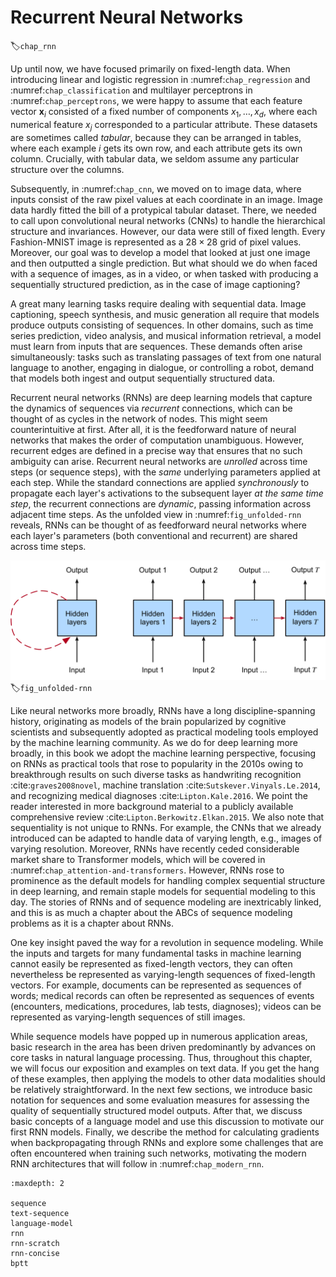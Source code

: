 # Recurrent Neural Networks
:label:`chap_rnn`

Up until now, we have focused primarily on fixed-length data.
When introducing linear and logistic regression
in :numref:`chap_regression` and :numref:`chap_classification`
and multilayer perceptrons in :numref:`chap_perceptrons`,
we were happy to assume that each feature vector $\mathbf{x}_i$
consisted of a fixed number of components $x_1, \dots, x_d$,
where each numerical feature $x_j$
corresponded to a particular attribute.
These datasets are sometimes called *tabular*,
because they can be arranged in tables,
where each example $i$ gets its own row,
and each attribute gets its own column.
Crucially, with tabular data, we seldom
assume any particular structure over the columns.

Subsequently, in :numref:`chap_cnn`,
we moved on to image data, where inputs consist
of the raw pixel values at each coordinate in an image.
Image data hardly fitted the bill
of a protypical tabular dataset.
There, we needed to call upon convolutional neural networks (CNNs)
to handle the hierarchical structure and invariances.
However, our data were still of fixed length.
Every Fashion-MNIST image is represented
as a $28 \times 28$ grid of pixel values.
Moreover, our goal was to develop a model
that looked at just one image and then
outputted a single prediction.
But what should we do when faced with a
sequence of images, as in a video,
or when tasked with producing
a sequentially structured prediction,
as in the case of image captioning?

A great many learning tasks require dealing with sequential data.
Image captioning, speech synthesis, and music generation
all require that models produce outputs consisting of sequences.
In other domains, such as time series prediction,
video analysis, and musical information retrieval,
a model must learn from inputs that are sequences.
These demands often arise simultaneously:
tasks such as translating passages of text
from one natural language to another,
engaging in dialogue, or controlling a robot,
demand that models both ingest and output
sequentially structured data.


Recurrent neural networks (RNNs) are deep learning models
that capture the dynamics of sequences via
*recurrent* connections, which can be thought of
as cycles in the network of nodes.
This might seem counterintuitive at first.
After all, it is the feedforward nature of neural networks
that makes the order of computation unambiguous.
However, recurrent edges are defined in a precise way
that ensures that no such ambiguity can arise.
Recurrent neural networks are *unrolled* across time steps (or sequence steps),
with the *same* underlying parameters applied at each step.
While the standard connections are applied *synchronously*
to propagate each layer's activations
to the subsequent layer *at the same time step*,
the recurrent connections are *dynamic*,
passing information across adjacent time steps.
As the unfolded view in :numref:`fig_unfolded-rnn` reveals,
RNNs can be thought of as feedforward neural networks
where each layer's parameters (both conventional and recurrent)
are shared across time steps.


![On the left recurrent connections are depicted via cyclic edges. On the right, we unfold the RNN over time steps. Here, recurrent edges span adjacent time steps, while conventional connections are computed synchronously.](../img/unfolded-rnn.svg)
:label:`fig_unfolded-rnn`


Like neural networks more broadly,
RNNs have a long discipline-spanning history,
originating as models of the brain popularized
by cognitive scientists and subsequently adopted
as practical modeling tools employed
by the machine learning community.
As we do for deep learning more broadly,
in this book we adopt the machine learning perspective,
focusing on RNNs as practical tools that rose
to popularity in the 2010s owing to
breakthrough results on such diverse tasks
as handwriting recognition :cite:`graves2008novel`,
machine translation :cite:`Sutskever.Vinyals.Le.2014`,
and recognizing medical diagnoses :cite:`Lipton.Kale.2016`.
We point the reader interested in more
background material to a publicly available
comprehensive review :cite:`Lipton.Berkowitz.Elkan.2015`.
We also note that sequentiality is not unique to RNNs.
For example, the CNNs that we already introduced
can be adapted to handle data of varying length,
e.g., images of varying resolution.
Moreover, RNNs have recently ceded considerable
market share to Transformer models,
which will be covered in :numref:`chap_attention-and-transformers`.
However, RNNs rose to prominence as the default models
for handling complex sequential structure in deep learning,
and remain staple models for sequential modeling to this day.
The stories of RNNs and of sequence modeling
are inextricably linked, and this is as much
a chapter about the ABCs of sequence modeling problems
as it is a chapter about RNNs.


One key insight paved the way for a revolution in sequence modeling.
While the inputs and targets for many fundamental tasks in machine learning
cannot easily be represented as fixed-length vectors,
they can often nevertheless be represented as
varying-length sequences of fixed-length vectors.
For example, documents can be represented as sequences of words;
medical records can often be represented as sequences of events
(encounters, medications, procedures, lab tests, diagnoses);
videos can be represented as varying-length sequences of still images.


While sequence models have popped up in numerous application areas,
basic research in the area has been driven predominantly
by advances on core tasks in natural language processing.
Thus, throughout this chapter, we will focus
our exposition and examples on text data.
If you get the hang of these examples,
then applying the models to other data modalities
should be relatively straightforward.
In the next few sections, we introduce basic
notation for sequences and some evaluation measures
for assessing the quality of sequentially structured model outputs.
After that, we discuss basic concepts of a language model
and use this discussion to motivate our first RNN models.
Finally, we describe the method for calculating gradients
when backpropagating through RNNs and explore some challenges
that are often encountered when training such networks,
motivating the modern RNN architectures that will follow
in :numref:`chap_modern_rnn`.

```toc
:maxdepth: 2

sequence
text-sequence
language-model
rnn
rnn-scratch
rnn-concise
bptt
```

